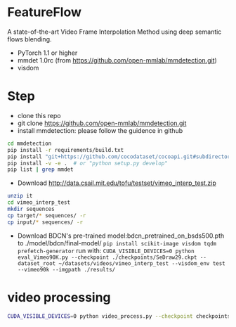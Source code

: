# FeatureFlow

A state-of-the-art Video Frame Interpolation Method using deep semantic flows blending.

* PyTorch 1.1 or higher
* mmdet 1.0rc (from https://github.com/open-mmlab/mmdetection.git)
* visdom

# Step
* clone this repo
* git clone https://github.com/open-mmlab/mmdetection.git
* install mmdetection: please follow the guidence in github
```bash
cd mmdetection
pip install -r requirements/build.txt
pip install "git+https://github.com/cocodataset/cocoapi.git#subdirectory=PythonAPI"
pip install -v -e .  # or "python setup.py develop"
pip list | grep mmdet
```
* Download http://data.csail.mit.edu/tofu/testset/vimeo_interp_test.zip
```bash
unzip it
cd vimeo_interp_test
mkdir sequences
cp target/* sequences/ -r
cp input/* sequences/ -r
```
* Download BDCN's pre-trained model:bdcn_pretrained_on_bsds500.pth to ./model/bdcn/final-model/
`pip install scikit-image visdom tqdm prefetch-generator`
run with:
`CUDA_VISIBLE_DEVICES=0 python eval_Vimeo90K.py --checkpoint ./checkpoints/SeDraw29.ckpt --dataset_root ~/datasets/videos/vimeo_interp_test --visdom_env test --vimeo90k --imgpath ./results/`

# video processing
```bash
CUDA_VISIBLE_DEVICES=0 python video_process.py --checkpoint checkpoints/SeDraw29.ckpt --video_name ./youvideo.mp4  --fix_range
```


